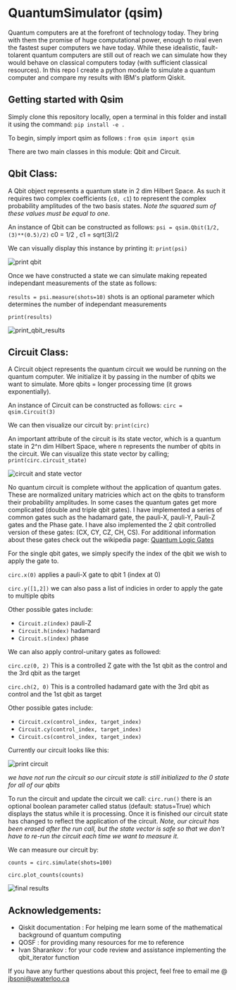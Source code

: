# QuantumSimulator (qsim)

Quantum computers are at the forefront of technology today. They bring with them the promise of huge computational power, enough to rival even the fastest super computers we have today. While these idealistic, fault-tolarent quantum computers are still out of reach we can simulate how they would behave on classical computers today (with sufficient classical resources). In this repo I create a python module to simulate a quantum computer and compare my results with IBM's platform Qiskit.

## Getting started with Qsim 

Simply clone this repository locally, open a terminal in this folder and install it using the command:    `pip install -e .`

To begin, simply import qsim as follows : `from qsim import qsim` 

There are two main classes in this module: Qbit and Circuit. 

## Qbit Class:  
A Qbit object represents a quantum state in 2 dim Hilbert Space. As such it requires two complex coefficients (`c0, c1`) to represent the complex probability amplitudes of the two basis states. *Note the squared sum of these values must be equal to one*. 

An instance of Qbit can be constructed as follows:  ` psi = qsim.Qbit(1/2, (3)**(0.5)/2) `  c0 = 1/2 , c1 = sqrt(3)/2 

We can visually display this instance by printing it:  ` print(psi) ` 

![print qbit](/images/print_qbit.PNG?raw=true)

Once we have constructed a state we can simulate making repeated independant measurements of the state as follows: 

` results = psi.measure(shots=10) `  shots is an optional parameter which determines the number of independant measurements

` print(results) ` 

![print_qbit_results](/images/print_qbit_results.PNG?raw=true)

## Circuit Class:
A Circuit object represents the quantum circuit we would be running on the quantum computer. We initialize it by passing in the number of qbits we want to simulate. More qbits = longer processing time (it grows exponentially). 

An instance of Circuit can be constructed as follows: `circ = qsim.Circuit(3) ` 

We can then visualize our circuit by: ` print(circ) ` 

An important attribute of the circuit is its state vector, which is a quantum state in 2^n dim Hilbert Space, where n represents the number of qbits in the circuit. We can visualize this state vector by calling; ` print(circ.circuit_state) ` 

![circuit and state vector](/images/circ_state.PNG?raw=true)

No quantum circuit is complete without the application of quantum gates. These are normalized unitary matricies which act on the qbits to transform their probability amplitudes. In some cases the quantum gates get more complicated (double and triple qbit gates). I have implemented a series of common gates such as the hadamard gate, the pauli-X, pauli-Y, Pauli-Z gates and the Phase gate. I have also implemented the 2 qbit controlled version of these gates: (CX, CY, CZ, CH, CS). For additional information about these gates check out the wikipedia page: [Quantum Logic Gates](https://en.wikipedia.org/wiki/Quantum_logic_gate)

For the single qbit gates, we simply specify the index of the qbit we wish to apply the gate to.

` circ.x(0) ` applies a pauli-X gate to qbit 1 (index at 0) 

` circ.y([1,2]) ` we can also pass a list of indicies in order to apply the gate to multiple qbits 

Other possible gates include: 
- ` Circuit.z(index) ` pauli-Z
- ` Circuit.h(index) ` hadamard 
- ` Circuit.s(index) ` phase  

We can also apply control-unitary gates as followed: 

` circ.cz(0, 2) `   This is a controlled Z gate with the 1st qbit as the control and the 3rd qbit as the target

` circ.ch(2, 0) `   This is a controlled hadamard gate with the 3rd qbit as control and the 1st qbit as target

Other possible gates include: 
- ` Circuit.cx(control_index, target_index) `
- ` Circuit.cy(control_index, target_index) `
- ` Circuit.cs(control_index, target_index) `

Currently our circuit looks like this: 

![print circuit](/images/display_circuit.PNG?raw=true)

*we have not run the circuit so our circuit state is still initialized to the 0 state for all of our qbits* 

To run the circuit and update the circuit we call: ` circ.run() ` there is an optional boolean parameter called status (default: status=True) which displays the status while it is processing. Once it is finished our circuit state has changed to reflect the application of the circuit. *Note, our circuit has been erased after the run call, but the state vector is safe so that we don't have to re-run the circuit each time we want to measure it.*

We can measure our circuit by: 

` counts = circ.simulate(shots=100) `

` circ.plot_counts(counts) ` 

![final results](/images/results.PNG?raw=true)

## Acknowledgements: 
- Qiskit documentation : For helping me learn some of the mathematical background of quantum computing 
- QOSF : for providing many resources for me to reference 
- Ivan Sharankov : for your code review and assistance implementing the qbit_iterator function 

If you have any further questions about this project, feel free to email me @ jbsoni@uwaterloo.ca 
